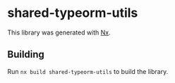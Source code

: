 # shared-typeorm-utils

This library was generated with [Nx](https://nx.dev).

## Building

Run `nx build shared-typeorm-utils` to build the library.
